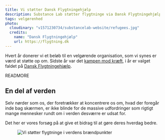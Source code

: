 ```yaml
---
title: Vi støtter Dansk Flygtningehjælp
description: Substance Lab støtter flygtninge via Dansk Flygtningehjælp
tags: velgørenhed
photo:
  cloudinary: "v1571230734/substancelab-website/refugees.jpg"
  credits:
    name: "Dansk Flygtningehjælp"
    url: https://flygtning.dk
---
```


Hvert år donerer vi et beløb til en velgørende organisation, som vi synes er værd at støtte op om. Sidste år var det [kampen mod kræft](/articles/kraeftens-bekaempelse), i år er valget faldet på [Dansk Flygtningehjælp](https://flygtning.dk/).

READMORE

## En del af verden

Selv nørder som os, der foretrækker at koncentrere os om, hvad der foregår inde bag skærmen, er ikke blinde for de massive udfordringer som rigtigt mange mennesker rundt om i verden desværre er udsat for.

Det her er vores forsøg på at give et bidrag til at gøre deres hverdag bedre.

<figure><img src="/images/articles/dansk_flygtningehjaelp_2016.jpg" alt="Vi støtter flygtninge i verdens brændpunkter"></figure>

